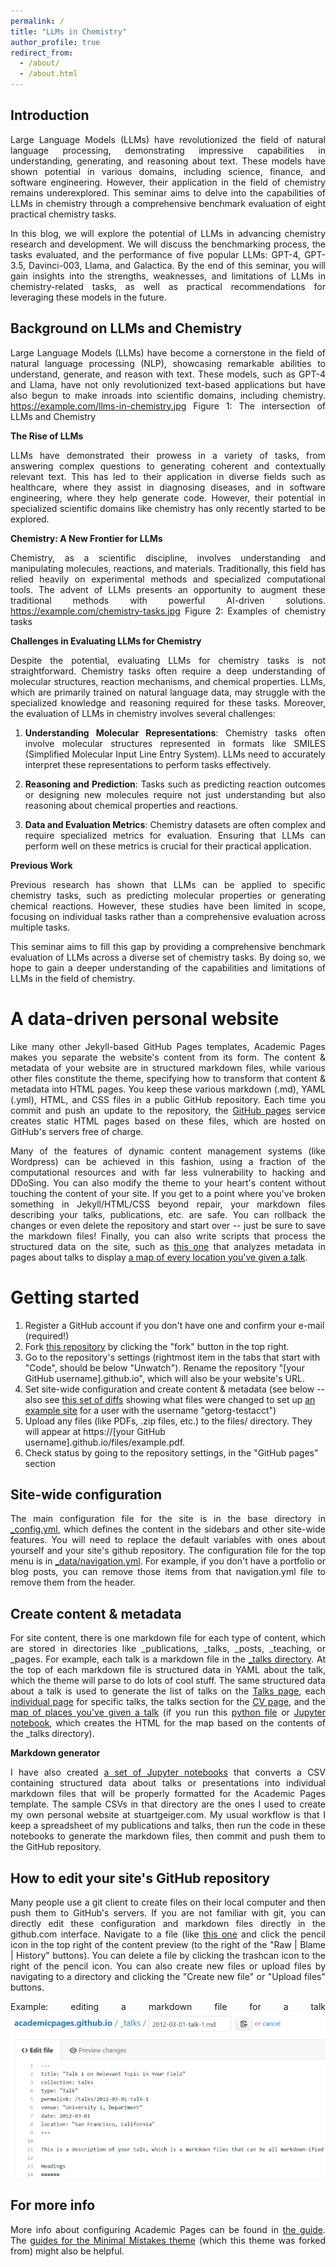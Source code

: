 ```yaml
---
permalink: /
title: "LLMs in Chemistry"
author_profile: true
redirect_from: 
  - /about/
  - /about.html
---
```

<style>
p {
    text-align: justify;
}
</style>

Introduction
------

Large Language Models (LLMs) have revolutionized the field of natural language processing, demonstrating impressive capabilities in understanding, generating, and reasoning about text. These models have shown potential in various domains, including science, finance, and software engineering. However, their application in the field of chemistry remains underexplored. This seminar aims to delve into the capabilities of LLMs in chemistry through a comprehensive benchmark evaluation of eight practical chemistry tasks.

In this blog, we will explore the potential of LLMs in advancing chemistry research and development. We will discuss the benchmarking process, the tasks evaluated, and the performance of five popular LLMs: GPT-4, GPT-3.5, Davinci-003, Llama, and Galactica. By the end of this seminar, you will gain insights into the strengths, weaknesses, and limitations of LLMs in chemistry-related tasks, as well as practical recommendations for leveraging these models in the future.

Background on LLMs and Chemistry
------

Large Language Models (LLMs) have become a cornerstone in the field of natural language processing (NLP), showcasing remarkable abilities to understand, generate, and reason with text. These models, such as GPT-4 and Llama, have not only revolutionized text-based applications but have also begun to make inroads into scientific domains, including chemistry.
https://example.com/llms-in-chemistry.jpg
Figure 1: The intersection of LLMs and Chemistry

**The Rise of LLMs**

LLMs have demonstrated their prowess in a variety of tasks, from answering complex questions to generating coherent and contextually relevant text. This has led to their application in diverse fields such as healthcare, where they assist in diagnosing diseases, and in software engineering, where they help generate code. However, their potential in specialized scientific domains like chemistry has only recently started to be explored.

**Chemistry: A New Frontier for LLMs**

Chemistry, as a scientific discipline, involves understanding and manipulating molecules, reactions, and materials. Traditionally, this field has relied heavily on experimental methods and specialized computational tools. The advent of LLMs presents an opportunity to augment these traditional methods with powerful AI-driven solutions.
https://example.com/chemistry-tasks.jpg
Figure 2: Examples of chemistry tasks

**Challenges in Evaluating LLMs for Chemistry**

Despite the potential, evaluating LLMs for chemistry tasks is not straightforward. Chemistry tasks often require a deep understanding of molecular structures, reaction mechanisms, and chemical properties. LLMs, which are primarily trained on natural language data, may struggle with the specialized knowledge and reasoning required for these tasks.
Moreover, the evaluation of LLMs in chemistry involves several challenges:

1. **Understanding Molecular Representations**: Chemistry tasks often involve molecular structures represented in formats like SMILES (Simplified Molecular Input Line Entry System). LLMs need to accurately interpret these representations to perform tasks effectively.

2. **Reasoning and Prediction**: Tasks such as predicting reaction outcomes or designing new molecules require not just understanding but also reasoning about chemical properties and reactions.

3. **Data and Evaluation Metrics**: Chemistry datasets are often complex and require specialized metrics for evaluation. Ensuring that LLMs can perform well on these metrics is crucial for their practical application.

**Previous Work**

Previous research has shown that LLMs can be applied to specific chemistry tasks, such as predicting molecular properties or generating chemical reactions. However, these studies have been limited in scope, focusing on individual tasks rather than a comprehensive evaluation across multiple tasks.

This seminar aims to fill this gap by providing a comprehensive benchmark evaluation of LLMs across a diverse set of chemistry tasks. By doing so, we hope to gain a deeper understanding of the capabilities and limitations of LLMs in the field of chemistry.








A data-driven personal website
======
Like many other Jekyll-based GitHub Pages templates, Academic Pages makes you separate the website's content from its form. The content & metadata of your website are in structured markdown files, while various other files constitute the theme, specifying how to transform that content & metadata into HTML pages. You keep these various markdown (.md), YAML (.yml), HTML, and CSS files in a public GitHub repository. Each time you commit and push an update to the repository, the [GitHub pages](https://pages.github.com/) service creates static HTML pages based on these files, which are hosted on GitHub's servers free of charge.

Many of the features of dynamic content management systems (like Wordpress) can be achieved in this fashion, using a fraction of the computational resources and with far less vulnerability to hacking and DDoSing. You can also modify the theme to your heart's content without touching the content of your site. If you get to a point where you've broken something in Jekyll/HTML/CSS beyond repair, your markdown files describing your talks, publications, etc. are safe. You can rollback the changes or even delete the repository and start over -- just be sure to save the markdown files! Finally, you can also write scripts that process the structured data on the site, such as [this one](https://github.com/academicpages/academicpages.github.io/blob/master/talkmap.ipynb) that analyzes metadata in pages about talks to display [a map of every location you've given a talk](https://academicpages.github.io/talkmap.html).

Getting started
======
1. Register a GitHub account if you don't have one and confirm your e-mail (required!)
1. Fork [this repository](https://github.com/academicpages/academicpages.github.io) by clicking the "fork" button in the top right. 
1. Go to the repository's settings (rightmost item in the tabs that start with "Code", should be below "Unwatch"). Rename the repository "[your GitHub username].github.io", which will also be your website's URL.
1. Set site-wide configuration and create content & metadata (see below -- also see [this set of diffs](http://archive.is/3TPas) showing what files were changed to set up [an example site](https://getorg-testacct.github.io) for a user with the username "getorg-testacct")
1. Upload any files (like PDFs, .zip files, etc.) to the files/ directory. They will appear at https://[your GitHub username].github.io/files/example.pdf.  
1. Check status by going to the repository settings, in the "GitHub pages" section

Site-wide configuration
------
The main configuration file for the site is in the base directory in [_config.yml](https://github.com/academicpages/academicpages.github.io/blob/master/_config.yml), which defines the content in the sidebars and other site-wide features. You will need to replace the default variables with ones about yourself and your site's github repository. The configuration file for the top menu is in [_data/navigation.yml](https://github.com/academicpages/academicpages.github.io/blob/master/_data/navigation.yml). For example, if you don't have a portfolio or blog posts, you can remove those items from that navigation.yml file to remove them from the header. 

Create content & metadata
------
For site content, there is one markdown file for each type of content, which are stored in directories like _publications, _talks, _posts, _teaching, or _pages. For example, each talk is a markdown file in the [_talks directory](https://github.com/academicpages/academicpages.github.io/tree/master/_talks). At the top of each markdown file is structured data in YAML about the talk, which the theme will parse to do lots of cool stuff. The same structured data about a talk is used to generate the list of talks on the [Talks page](https://academicpages.github.io/talks), each [individual page](https://academicpages.github.io/talks/2012-03-01-talk-1) for specific talks, the talks section for the [CV page](https://academicpages.github.io/cv), and the [map of places you've given a talk](https://academicpages.github.io/talkmap.html) (if you run this [python file](https://github.com/academicpages/academicpages.github.io/blob/master/talkmap.py) or [Jupyter notebook](https://github.com/academicpages/academicpages.github.io/blob/master/talkmap.ipynb), which creates the HTML for the map based on the contents of the _talks directory).

**Markdown generator**

I have also created [a set of Jupyter notebooks](https://github.com/academicpages/academicpages.github.io/tree/master/markdown_generator
) that converts a CSV containing structured data about talks or presentations into individual markdown files that will be properly formatted for the Academic Pages template. The sample CSVs in that directory are the ones I used to create my own personal website at stuartgeiger.com. My usual workflow is that I keep a spreadsheet of my publications and talks, then run the code in these notebooks to generate the markdown files, then commit and push them to the GitHub repository.

How to edit your site's GitHub repository
------
Many people use a git client to create files on their local computer and then push them to GitHub's servers. If you are not familiar with git, you can directly edit these configuration and markdown files directly in the github.com interface. Navigate to a file (like [this one](https://github.com/academicpages/academicpages.github.io/blob/master/_talks/2012-03-01-talk-1.md) and click the pencil icon in the top right of the content preview (to the right of the "Raw | Blame | History" buttons). You can delete a file by clicking the trashcan icon to the right of the pencil icon. You can also create new files or upload files by navigating to a directory and clicking the "Create new file" or "Upload files" buttons. 

Example: editing a markdown file for a talk
![Editing a markdown file for a talk](/images/editing-talk.png)

For more info
------
More info about configuring Academic Pages can be found in [the guide](https://academicpages.github.io/markdown/). The [guides for the Minimal Mistakes theme](https://mmistakes.github.io/minimal-mistakes/docs/configuration/) (which this theme was forked from) might also be helpful.




